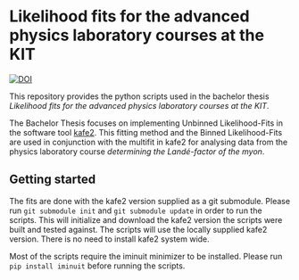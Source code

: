 # Likelihood fits for the advanced physics laboratory courses at the KIT

[![DOI](https://zenodo.org/badge/222707230.svg)](https://zenodo.org/badge/latestdoi/222707230)

This repository provides the python scripts used in the bachelor thesis
*Likelihood fits for the advanced physics laboratory courses at the KIT*.

The Bachelor Thesis focuses on implementing Unbinned Likelihood-Fits in the software tool
[kafe2](https://github.com/dsavoiu/kafe2).
This fitting method and the Binned Likelihood-Fits are used in conjunction with the multifit in kafe2 for analysing
data from the physics laboratory course
*determining the Landé-factor of the myon*.



## Getting started
The fits are done with the kafe2 version supplied as a git submodule.
Please run `git submodule init` and `git submodule update` in order to run the scripts.
This will initialize and download the kafe2 version the scripts were built and tested against.
The scripts will use the locally supplied kafe2 version. There is no need to install kafe2 system wide.

Most of the scripts require the iminuit minimizer to be installed.
Please run `pip install iminuit` before running the scripts.
